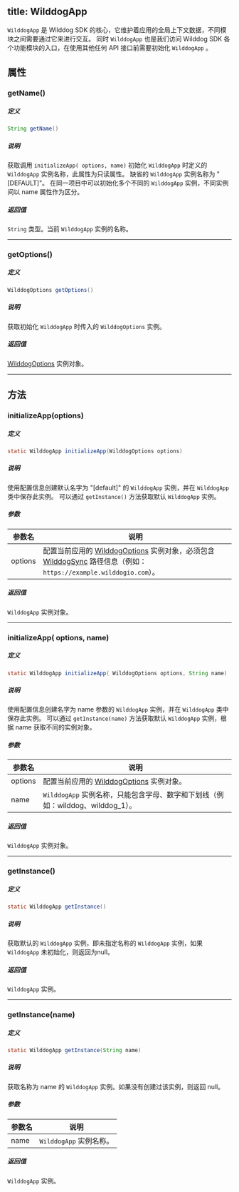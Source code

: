 title:  WilddogApp
---
`WilddogApp` 是 Wilddog SDK 的核心，它维护着应用的全局上下文数据，不同模块之间需要通过它来进行交互。
同时 `WilddogApp` 也是我们访问 Wilddog SDK 各个功能模块的入口，在使用其他任何 API 接口前需要初始化 `WilddogApp` 。

## 属性

### getName()
##### 定义

```java
String getName()
```

##### 说明

获取调用 `initializeApp( options, name)` 初始化 `WilddogApp` 时定义的 `WilddogApp` 实例名称，此属性为只读属性。
缺省的 `WilddogApp` 实例名称为 "[DEFAULT]"。
在同一项目中可以初始化多个不同的 `WilddogApp` 实例，不同实例间以 name 属性作为区分。


##### 返回值

`String` 类型。当前 `WilddogApp` 实例的名称。
</br>

--- 
### getOptions()

##### 定义

```java
WilddogOptions getOptions()
```

##### 说明

获取初始化 `WilddogApp` 时传入的 `WilddogOptions` 实例。

##### 返回值
[WilddogOptions](/sync/java/api/WilddogOptions.html) 实例对象。
</br>

--- 

## 方法

### initializeApp(options)
##### 定义

```java
static WilddogApp initializeApp(WilddogOptions options)
```

##### 说明

使用配置信息创建默认名字为 "[default]" 的 `WilddogApp` 实例，并在 `WilddogApp` 类中保存此实例。
可以通过 `getInstance()` 方法获取默认 `WilddogApp` 实例。


##### 参数

参数名 | 说明
--- | ---
options | 配置当前应用的 [WilddogOptions](/sync/java/api/WilddogOptions.html) 实例对象，必须包含 [WilddogSync](/sync/java/api/WilddogSync.html) 路径信息（例如：`https://example.wilddogio.com`）。

##### 返回值
`WilddogApp` 实例对象。
</br>

--- 
### initializeApp( options, name)
##### 定义

```java
static WilddogApp initializeApp( WilddogOptions options, String name)
```

##### 说明

使用配置信息创建名字为 name 参数的 `WilddogApp` 实例，并在 `WilddogApp` 类中保存此实例。
可以通过 `getInstance(name)` 方法获取默认 `WilddogApp` 实例，根据 name 获取不同的实例对象。

##### 参数

参数名 | 说明
--- | ---
options | 配置当前应用的 [WilddogOptions](/sync/java/api/WilddogOptions.html) 实例对象。
name | `WilddogApp` 实例名称，只能包含字母、数字和下划线（例如：wilddog、wilddog_1）。

##### 返回值
`WilddogApp` 实例对象。
</br>

--- 

### getInstance()
##### 定义

```java
static WilddogApp getInstance()
```

##### 说明

获取默认的 `WilddogApp` 实例，即未指定名称的 `WilddogApp` 实例，如果 `WilddogApp` 未初始化，则返回为null。

##### 返回值

`WilddogApp` 实例。
</br>

--- 

### getInstance(name)
##### 定义

```java
static WilddogApp getInstance(String name)
```

##### 说明

获取名称为 name 的 `WilddogApp` 实例。如果没有创建过该实例，则返回 null。

##### 参数


参数名 | 说明
--- | ---
name | `WilddogApp` 实例名称。

##### 返回值

`WilddogApp` 实例。
</br>




    


